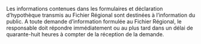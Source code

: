 Les informations contenues dans les formulaires et déclaration d’hypothèque transmis au Fichier Régional sont destinées à l’information du public.
A toute demande d’information formulée au Fichier Régional, le responsable doit répondre
immédiatement ou au plus tard dans un délai de quarante-huit heures à compter de la réception de la demande.